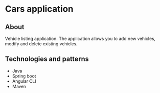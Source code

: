 # Cars application 

## About

Vehicle listing application. The application allows you to add new vehicles, modify and delete existing vehicles.



## Technologies and patterns

- Java
- Spring boot
- Angular CLI
- Maven


